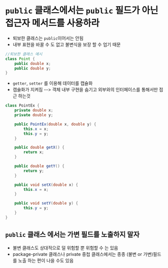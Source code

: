 # `public` 클래스에서는 `public` 필드가 아닌 접근자 메서드를 사용하라

- 퇴보한 클래스는 `public`이어서는 안됨
- 내부 표현을 바꿀 수 도 없고 불변식을 보장 할 수 업기 때문
```java
//퇴보한 클래스 예시
class Point {
    public double x;
    public double y;
}
```

- `getter`, `setter` 를 이용해 데이터를 캡슐화
- 캡슐화가 지켜짐 --> 객체 내부 구현을 숨기고 외부와의 인터페이스를 통해서만 접근 하는것
```java
class PointEx {
    private double x;
    private double y;

    public PointEx(double x, double y) {
        this.x = x;
        this.y = y;
    }

    public double getX() {
        return x;
    }

    public double getY() {
        return y;
    }

    public void setX(double x) {
        this.x = x;
    }

    public void setY(double y) {
        this.y = y;
    }
}
```

## `public` 클래스 에서는 가변 필드를 노출하지 말자
- 불변 클래스도 상대적으로 덜 위험할 뿐 위험할 수 는 있음
- package-private 클래스나 private 중첩 클래스에서는 종종 (불변 or 가변)필드를 노출 하는 편이 나을 수도 있음
